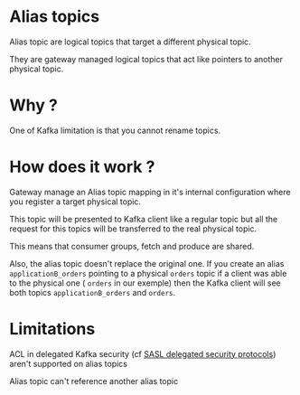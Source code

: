 # Alias topics

Alias topic are logical topics that target a different physical topic.

They are gateway managed logical topics that act like pointers to another physical topic.

# Why ?

One of Kafka limitation is that you cannot rename topics.

# How does it work ?

Gateway manage an Alias topic mapping in it's internal configuration where you register a target physical topic.

This topic will be presented to Kafka client like a regular topic but all the request for this topics will be transferred to the real physical topic.

This means that consumer groups, fetch and produce are shared.

Also, the alias topic doesn't replace the original one. If you create an alias `applicationB_orders` pointing to a physical `orders` topic if a client was able to the physical one ( `orders` in our exemple) then the Kafka client will see both topics `applicationB_orders` and `orders`.

# Limitations

ACL in delegated Kafka security (cf [SASL delegated security protocols](../01-Clients.md#delegated_sasl_plaintext)) aren't supported on alias topics

Alias topic can't reference another alias topic

          
